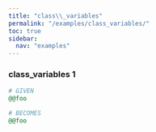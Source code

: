 ```yaml
---
title: "class\\_variables"
permalink: "/examples/class_variables/"
toc: true
sidebar:
  nav: "examples"
---
```


### class\_variables 1
```ruby
# GIVEN
@@foo
```
```ruby
# BECOMES
@@foo
```
